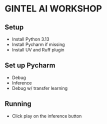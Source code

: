 # GINTEL AI WORKSHOP

## Setup 
- Install Python 3.13
- Install Pycharm if missing
- Install UV and Ruff plugin


## Set up Pycharm

- Debug
- Inference 
- Debug w/ transfer learning

## Running

- Click play on the inference button